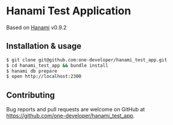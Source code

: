 # Hanami Test Application

Based on [Hanami](https://github.com/hanami/hanami) v0.9.2

## Installation & usage

```bash
$ git clone git@github.com:one-developer/hanami_test_app.git
$ cd hanami_test_app && bundle install
$ hanami db prepare
$ open http://localhost:2300
```

## Contributing

Bug reports and pull requests are welcome on GitHub at https://github.com/one-developer/hanami_test_app.
